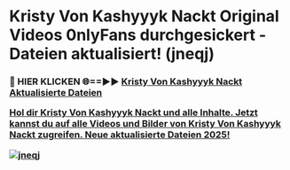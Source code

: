 # Kristy Von Kashyyyk Nackt Original Videos 0nlyFans durchgesickert - Dateien aktualisiert! (jneqj)

<h3>🔴 HIER KLICKEN 🌐==►► <a href="https://tinyurl.com/h6vf6nb8" rel="nofollow">Kristy Von Kashyyyk Nackt Aktualisierte Dateien

Hol dir Kristy Von Kashyyyk Nackt und alle Inhalte. Jetzt kannst du auf alle Videos und Bilder von Kristy Von Kashyyyk Nackt zugreifen. Neue aktualisierte Dateien 2025!

[![jneqj](https://i.imgur.com/sD4kR3V.gif)](https://tinyurl.com/h6vf6nb8)
